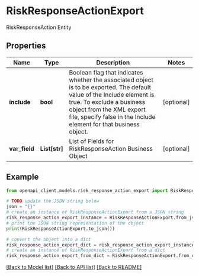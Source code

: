# RiskResponseActionExport

RiskResponseAction Entity

## Properties

Name | Type | Description | Notes
------------ | ------------- | ------------- | -------------
**include** | **bool** | Boolean flag that indicates whether the associated object is to be exported. The default value of the Include element is true. To exclude a business object from the XML export file, specify false in the Include element for that business object. | [optional] 
**var_field** | **List[str]** | List of Fields for RiskResponseAction Business Object | [optional] 

## Example

```python
from openapi_client.models.risk_response_action_export import RiskResponseActionExport

# TODO update the JSON string below
json = "{}"
# create an instance of RiskResponseActionExport from a JSON string
risk_response_action_export_instance = RiskResponseActionExport.from_json(json)
# print the JSON string representation of the object
print(RiskResponseActionExport.to_json())

# convert the object into a dict
risk_response_action_export_dict = risk_response_action_export_instance.to_dict()
# create an instance of RiskResponseActionExport from a dict
risk_response_action_export_from_dict = RiskResponseActionExport.from_dict(risk_response_action_export_dict)
```
[[Back to Model list]](../README.md#documentation-for-models) [[Back to API list]](../README.md#documentation-for-api-endpoints) [[Back to README]](../README.md)


